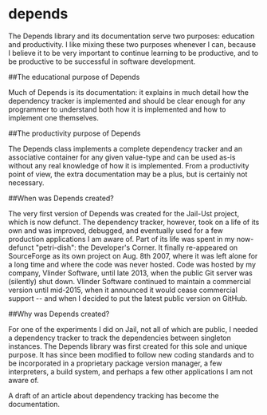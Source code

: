 # depends
The Depends library and its documentation serve two purposes: education and
productivity. I like mixing these two purposes whenever I can, because I
believe it to be very important to continue learning to be productive, and to
be productive to be successful in software development.

##The educational purpose of Depends

Much of Depends is its documentation: it explains in much detail how the
dependency tracker is implemented and should be clear enough for any programmer
to understand both how it is implemented and how to implement one themselves.

##The productivity purpose of Depends

The Depends class implements a complete dependency tracker and an associative
container for any given value-type and can be used as-is without any real
knowledge of how it is implemented. From a productivity point of view, the
extra documentation may be a plus, but is certainly not necessary.

##When was Depends created?

The very first version of Depends was created for the Jail-Ust project, which
is now defunct. The dependency tracker, however, took on a life of its own and 
was improved, debugged, and eventually used for a few production applications
I am aware of. Part of its life was spent in my now-defunct "petri-dish": the
Developer's Corner. It finally re-appeared on SourceForge as its own project
on Aug. 8th 2007, where it was left alone for a long time and where the code
was never hosted. Code was hosted by my company, Vlinder Software, until late
2013, when the public Git server was (silently) shut down. Vlinder Software
continued to maintain a commercial version until mid-2015, when it announced
it would cease commercial support -- and when I decided to put the latest
public version on GitHub.

##Why was Depends created?

For one of the experiments I did on Jail, not all of which are public, I
needed a dependency tracker to track the dependencies between singleton
instances. The Depends library was first created for this sole and unique
purpose. It has since been modified to follow new coding standards and to be
incorporated in a proprietary package version manager, a few interpreters,
a build system, and perhaps a few other applications I am not aware of. 

A draft of an article about dependency tracking has become the documentation.

